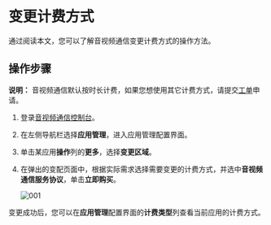 # 变更计费方式

通过阅读本文，您可以了解音视频通信变更计费方式的操作方法。

## 操作步骤

**说明：** 音视频通信默认按时长计费，如果您想使用其它计费方式，请提交[工单](https://selfservice.console.aliyun.com/ticket/createIndex)申请。

1.  登录[音视频通信控制台](https://rtc.console.aliyun.com/#/overview)。

2.  在左侧导航栏选择**应用管理**，进入应用管理配置界面。

3.  单击某应用**操作**列的**更多**，选择**变更区域**。

4.  在弹出的变配页面中，根据实际需求选择需要变更的计费方式，并选中**音视频通信服务协议**，单击**立即购买**。

    ![001](https://static-aliyun-doc.oss-accelerate.aliyuncs.com/assets/img/zh-CN/1918851261/p276508.png)


变更成功后，您可以在**应用管理**配置界面的**计费类型**列查看当前应用的计费方式。

